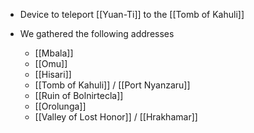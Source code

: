 - Device to teleport [[Yuan-Ti]] to the [[Tomb of Kahuli]]

- We gathered the following addresses
	- [[Mbala]]
	- [[Omu]]
	- [[Hisari]]
	- [[Tomb of Kahuli]] / [[Port Nyanzaru]]
	- [[Ruin of Bolnirtecla]]
	- [[Orolunga]]
	- [[Valley of Lost Honor]] / [[Hrakhamar]]
